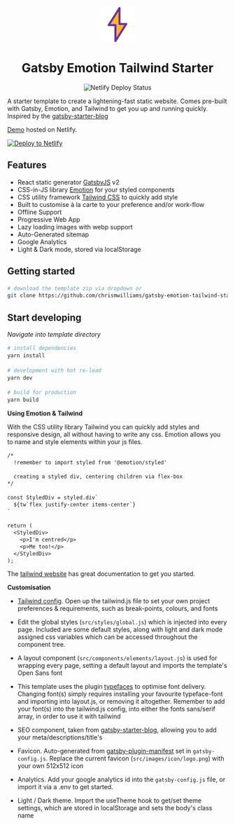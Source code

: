 <p align="center">
  <a href="https://www.gatsbyjs.org">
    <img alt="Gatsby" src="./src/images/icon/logo.png" width="80" />
  </a>
</p>
<h1 align="center">
  Gatsby Emotion Tailwind Starter
</h1>

<p align="center">
  <img src="https://api.netlify.com/api/v1/badges/55304957-dc11-4f85-9975-157021aa405a/deploy-status" alt="Netlify Deploy Status">
</p>

A starter template to create a lightening-fast static website. Comes pre-built with Gatsby, Emotion, and Tailwind to get you up and running quickly. Inspired by the [gatsby-starter-blog](https://github.com/gatsbyjs/gatsby-starter-blog)

[Demo](https://gatsby-emotion-tailwind-starter.netlify.com) hosted on Netlify.

[![Deploy to Netlify](https://www.netlify.com/img/deploy/button.svg)](https://app.netlify.com/start/deploy?repository=https://github.com/chrismwilliams/gatsby-emotion-tailwind-starter)

## Features

- React static generator [GatsbyJS](https://www.gatsbyjs.org/) v2
- CSS-in-JS library [Emotion](https://emotion.sh/) for your styled components
- CSS utility framework [Tailwind CSS](https://tailwindcss.com/docs/what-is-tailwind/) to quickly add style
- Built to customise à la carte to your preference and/or work-flow
- Offline Support
- Progressive Web App
- Lazy loading images with webp support
- Auto-Generated sitemap
- Google Analytics
- Light & Dark mode, stored via localStorage

## Getting started

```sh
# download the template zip via dropdown or
git clone https://github.com/chrismwilliams/gatsby-emotion-tailwind-starter.git
```

## Start developing

_Navigate into template directory_

```sh
# install dependencies
yarn install

# development with hot re-load
yarn dev

# build for production
yarn build
```

**Using Emotion & Tailwind**

With the CSS utility library Tailwind you can quickly add styles and responsive design, all without having to write any css. Emotion allows you to name and style elements within your js files.

```JSX
/*
  !remember to import styled from '@emotion/styled'

  creating a styled div, centering children via flex-box
*/

const StyledDiv = styled.div`
  ${tw`flex justify-center items-center`}
`

return (
  <StyledDiv>
    <p>I'm centred</p>
    <p>Me too!</p>
  </StyledDiv>
);
```

The [tailwind website](https://tailwindcss.com/docs/what-is-tailwind/) has great documentation to get you started.

**Customisation**

- [Tailwind config](https://tailwindcss.com/docs/configuration). Open up the tailwind.js file to set your own project preferences & requirements, such as break-points, colours, and fonts

- Edit the global styles (`src/styles/global.js`) which is injected into every page. Included are some default styles, along with light and dark mode assigned css variables which can be accessed throughout the component tree.

- A layout component (`src/components/elements/layout.js`) is used for wrapping every page, setting a default layout and imports the template's Open Sans font

- This template uses the plugin [typefaces](https://github.com/KyleAMathews/typefaces/blob/master/README.md) to optimise font delivery. Changing font(s) simply requires installing your favourite typeface-font and importing into layout.js, or removing it altogether. Remember to add your font(s) into the tailwind.js config, into either the fonts sans/serif array, in order to use it with tailwind

- SEO component, taken from [gatsby-starter-blog](https://github.com/gatsbyjs/gatsby-starter-blog), allowing you to add your meta/descriptions/title's

- Favicon. Auto-generated from [gatsby-plugin-manifest](https://github.com/gatsbyjs/gatsby/tree/master/packages/gatsby-plugin-manifest#readme) set in `gatsby-config.js`. Replace the current favicon (`src/images/icon/logo.png`) with your own 512x512 icon

- Analytics. Add your google analytics id into the `gatsby-config.js` file, or import it via a .env to get started.

- Light / Dark theme. Import the useTheme hook to get/set theme settings, which are stored in localStorage and sets the body's class name
